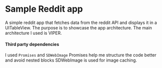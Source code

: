 #  Sample Reddit app

A simple reddit app that fetches data from the reddit API and displays it in a UITableView. The purpose is to showcase the app architecture. The main architecture I used is VIPER.

#### Third party dependencies

I used `Promises` and `SDWebImage`
Promises help me structure the code better and avoid nested blocks
SDWebImage is used for image caching. 


